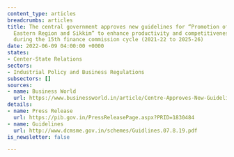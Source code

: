 ```yaml
---
content_type: articles
breadcrumbs: articles
title: The central government approves new guidelines for “Promotion of MSMEs in North
  Eastern Region and Sikkim” to enhance productivity and competitiveness, to be implemented
  during the 15th finance commission cycle (2021-22 to 2025-26)
date: 2022-06-09 04:00:00 +0000
states:
- Center-State Relations
sectors:
- Industrial Policy and Business Regulations
subsectors: []
sources:
- name: Business World
  url: https://www.businessworld.in/article/Centre-Approves-New-Guidelines-To-Promote-MSMEs-In-North-Eastern-Region-Sikkim-/02-06-2022-431159/
details:
- name: Press Release
  url: https://pib.gov.in/PressReleasePage.aspx?PRID=1830484
- name: Guidelines
  url: http://www.dcmsme.gov.in/schemes/Guidlines.07.8.19.pdf
is_newsletter: false

---
```

